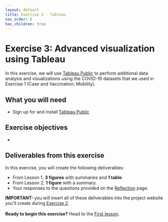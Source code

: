 ```yaml
---
layout: default
title: Exercise 3 - Tableau
nav_order: 6
has_children: true
---
```


# Exercise 3: Advanced visualization using Tableau
In this exercise, we will use [Tableau Public](https://public.tableau.com/en-us/s/) to perform additional data analysis and visualizations using the COVID-19 datasets that we used in Exercise 1 (Case and Vaccination; Mobility). 

## What you will need
- Sign up for and install [Tableau Public](https://public.tableau.com/en-us/s/)

## Exercise objectives 
- 

## Deliverables from this exercise
In this exercise, you will create the following deliverables:
- From Lesson 1, **3 figures** with summaries and **1 table**.
- From Lesson 2, **1 figure** with a summary. 
- Your responses to the questions provided on the [Reflection](google-sheets3) page.

**IMPORTANT:** you will insert all of these deliverables into the project website you'll create during [Exercise 2](exercise2). 
<br>
<br>
**Ready to begin this exercise?** Head to the [First lesson](google-sheets1). 